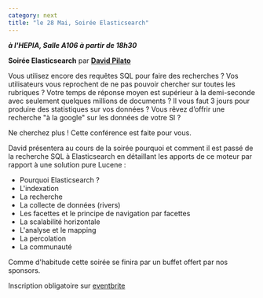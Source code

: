 ```yaml
---
category: next
title: "le 28 Mai, Soirée Elasticsearch"
---
```


***à l'HEPIA, Salle A106 à partir de 18h30***

**Soirée Elasticsearch**
par **[David Pilato](/jug/speakers.html?key=davidpilato)**

Vous utilisez encore des requêtes SQL pour faire des recherches ? Vos utilisateurs vous reprochent de ne pas pouvoir chercher
sur toutes les rubriques ? Votre temps de réponse moyen est supérieur à la demi-seconde avec seulement quelques millions de documents ?
Il vous faut 3 jours pour produire des statistiques sur vos données ? Vous rêvez d’offrir une recherche "à la google" sur les données de votre SI ?

Ne cherchez plus ! Cette conférence est faite pour vous.

David présentera au cours de la soirée pourquoi et comment il est passé de la recherche SQL à Elasticsearch en détaillant
les apports de ce moteur par rapport à une solution pure Lucene :

- Pourquoi Elasticsearch ?
- L'indexation
- La recherche
- La collecte de données (rivers)
- Les facettes et le principe de navigation par facettes
- La scalabilité horizontale
- L'analyse et le mapping
- La percolation
- La communauté

Comme d'habitude cette soirée se finira par un buffet offert par nos sponsors.

Inscription obligatoire sur [eventbrite](http://www.eventbrite.com/event/6780702263)
